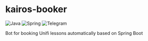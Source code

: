 # kairos-booker
![Java](https://img.shields.io/badge/java-%23ED8B00.svg?style=for-the-badge&logo=java&logoColor=white)
![Spring](https://img.shields.io/badge/spring-%236DB33F.svg?style=for-the-badge&logo=spring&logoColor=white)
![Telegram](https://img.shields.io/badge/Telegram-2CA5E0?style=for-the-badge&logo=telegram&logoColor=white)


Bot for booking Unifi lessons automatically based on Spring Boot
